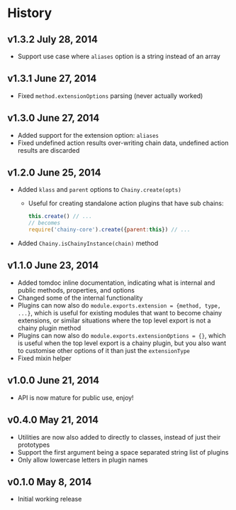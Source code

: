 # History

## v1.3.2 July 28, 2014
- Support use case where `aliases` option is a string instead of an array

## v1.3.1 June 27, 2014
- Fixed `method.extensionOptions` parsing (never actually worked)

## v1.3.0 June 27, 2014
- Added support for the extension option: `aliases`
- Fixed undefined action results over-writing chain data, undefined action results are discarded

## v1.2.0 June 25, 2014
- Added `klass` and `parent` options to `Chainy.create(opts)`
	- Useful for creating standalone action plugins that have sub chains:

		``` javascript
		this.create() // ...
		// becomes
		require('chainy-core').create({parent:this}) // ...
		```

- Added `Chainy.isChainyInstance(chain)` method

## v1.1.0 June 23, 2014
- Added tomdoc inline documentation, indicating what is internal and public methods, properties, and options
- Changed some of the internal functionality
- Plugins can now also do `module.exports.extension = {method, type, ...}`, which is useful for existing modules that want to become chainy extensions, or similar situations where the top level export is not a chainy plugin method
- Plugins can now also do `module.exports.extensionOptions = {}`, which is useful when the top level export is a chainy plugin, but you also want to customise other options of it than just the `extensionType`
- Fixed mixin helper

## v1.0.0 June 21, 2014
- API is now mature for public use, enjoy!

## v0.4.0 May 21, 2014
- Utilities are now also added to directly to classes, instead of just their prototypes
- Support the first argument being a space separated string list of plugins
- Only allow lowercase letters in plugin names

## v0.1.0 May 8, 2014
- Initial working release
